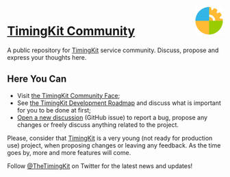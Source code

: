 <img src="https://raw.githubusercontent.com/ZitRos/timingkit-community/master/misc/logo.png" width="64" align="right"/>

# [TimingKit Community](http://community.timingkit.tk)

A public repository for [TimingKit](https://timingkit.tk) service community. Discuss, propose and express your thoughts here.

Here You Can
------------

+ Visit [the TimingKit Community Face](http://community.timingkit.tk);
+ See [the TimingKit Development Roadmap](http://community.timingkit.tk/roadmap/) and discuss what is important for you to be done at first;
+ [Open a new discussion](../../issues) (GitHub issue) to report a bug, propose any changes or freely discuss anything related to the project.

Please, consider that [TimingKit](https://timingkit.tk) is a very young (not ready for production use) project, when proposing changes or leaving any feedback. As the time goes by, more and more features will come.

Follow [@TheTimingKit](https://twitter.com/TheTimingKit) on Twitter for the latest news and updates!
